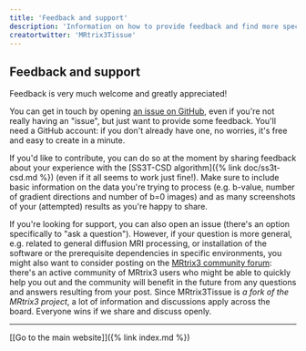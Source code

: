 ```yaml
---
title: 'Feedback and support'
description: 'Information on how to provide feedback and find more specific support.'
creatortwitter: 'MRtrix3Tissue'
---
```


## Feedback and support

Feedback is very much welcome and greatly appreciated!

You can get in touch by opening [an issue on GitHub](https://github.com/3Tissue/MRtrix3Tissue/issues/new/choose), even if you're not really having an "issue", but just want to provide some feedback. You'll need a GitHub account: if you don't already have one, no worries, it's free and easy to create in a minute.

If you'd like to contribute, you can do so at the moment by sharing feedback about your experience with the [SS3T-CSD algorithm]({% link doc/ss3t-csd.md %}) (even if it all seems to work just fine!). Make sure to include basic information on the data you're trying to process (e.g. b-value, number of gradient directions and number of b=0 images) and as many screenshots of your (attempted) results as you're happy to share.

If you're looking for support, you can also open an issue (there's an option specifically to "ask a question"). However, if your question is more general, e.g. related to general diffusion MRI processing, or installation of the software or the prerequisite dependencies in specific environments, you might also want to consider posting on the [MRtrix3 community forum](https://community.mrtrix.org): there's an active community of MRtrix3 users who might be able to quickly help you out and the community will benefit in the future from any questions and answers resulting from your post. Since MRtrix3Tissue is *a fork of the MRtrix3 project*, a lot of information and discussions apply across the board. Everyone wins if we share and discuss openly.


* * *

[[Go to the main website]]({% link index.md %})
